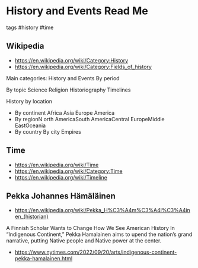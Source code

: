 # History and Events Read Me

tags #history #time

## Wikipedia

* https://en.wikipedia.org/wiki/Category:History
* https://en.wikipedia.org/wiki/Category:Fields_of_history

Main categories: History and Events
By period

By topic
Science
Religion
Historiography
Timelines

History by location
* By continent Africa Asia Europe America
* By regionN orth AmericaSouth AmericaCentral EuropeMiddle EastOceania
* By country By city Empires

## Time

* https://en.wikipedia.org/wiki/Time
* https://en.wikipedia.org/wiki/Category:Time
* https://en.wikipedia.org/wiki/Timeline


## Pekka Johannes Hämäläinen

* https://en.wikipedia.org/wiki/Pekka_H%C3%A4m%C3%A4l%C3%A4inen_(historian)

A Finnish Scholar Wants to Change How We See American History
In “Indigenous Continent,” Pekka Hamalainen aims to upend the nation’s grand narrative, putting Native people and Native power at the center.
* https://www.nytimes.com/2022/09/20/arts/indigenous-continent-pekka-hamalainen.html
